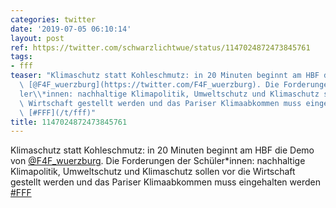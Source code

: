 ```yaml
---
categories: twitter
date: '2019-07-05 06:10:14'
layout: post
ref: https://twitter.com/schwarzlichtwue/status/1147024872473845761
tags:
- fff
teaser: "Klimaschutz statt Kohleschmutz: in 20 Minuten beginnt am HBF die Demo von\
  \ [@F4F_wuerzburg](https://twitter.com/F4F_wuerzburg). Die Forderungen der Sch\xFC\
  ler\\*innen: nachhaltige Klimapolitik, Umweltschutz und Klimaschutz sollen vor die\
  \ Wirtschaft gestellt werden und das Pariser Klimaabkommen muss eingehalten werden\
  \ [#FFF](/t/fff)"
title: 1147024872473845761
---
```

Klimaschutz statt Kohleschmutz: in 20 Minuten beginnt am HBF die Demo von [@F4F_wuerzburg](https://twitter.com/F4F_wuerzburg). Die Forderungen der Schüler\*innen: nachhaltige Klimapolitik, Umweltschutz und Klimaschutz sollen vor die Wirtschaft gestellt werden und das Pariser Klimaabkommen muss eingehalten werden [#FFF](/t/fff)